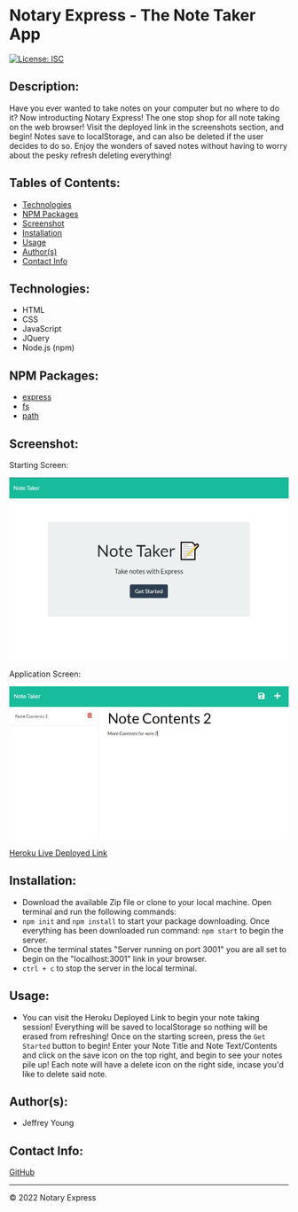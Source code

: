 # Notary Express - The Note Taker App
[![License: ISC](https://img.shields.io/badge/License-ISC-blue.svg)](https://opensource.org/licenses/ISC)

## Description:
Have you ever wanted to take notes on your computer but no where to do it? Now introducting Notary Express! The one stop shop for all note taking on the web browser! Visit the deployed link in the screenshots section, and begin! Notes save to localStorage, and can also be deleted if the user decides to do so. Enjoy the wonders of saved notes without having to worry about the pesky refresh deleting everything!

## Tables of Contents:
* [Technologies](#technologies)
* [NPM Packages](#npm-packages)
* [Screenshot](#screenshot)
* [Installation](#installation)
* [Usage](#usage)
* [Author(s)](#authors)
* [Contact Info](#contact-info)

## Technologies:
* HTML
* CSS
* JavaScript
* JQuery
* Node.js (npm)

## NPM Packages:
* [express](https://www.npmjs.com/package/express)
* [fs](https://www.npmjs.com/package/fs)
* [path](https://www.npmjs.com/package/path)

## Screenshot:
Starting Screen:

![Starting Screen for the Notary Express Application, welcoming the user to start taking notes.](./assets/front-page-screenshot.JPG)

Application Screen:

![Application Screen for the Notary Express Application, to keep track of those notes that you may need throughout the day/week/month.](./assets/application-page-screenshot.JPG)

[Heroku Live Deployed Link](https://murmuring-tor-25321.herokuapp.com/)

## Installation:
* Download the available Zip file or clone to your local machine. Open terminal and run the following commands:
* `npm init` and `npm install` to start your package downloading. Once everything has been downloaded run command: `npm start` to begin the server.
* Once the terminal states "Server running on port 3001" you are all set to begin on the "localhost:3001" link in your browser.
* `ctrl + c` to stop the server in the local terminal.

## Usage:
* You can visit the Heroku Deployed Link to begin your note taking session! Everything will be saved to localStorage so nothing will be erased from refreshing! Once on the starting screen, press the `Get Started` button to begin! Enter your Note Title and Note Text/Contents and click on the save icon on the top right, and begin to see your notes pile up! Each note will have a delete icon on the right side, incase you'd like to delete said note.

## Author(s):
* Jeffrey Young

## Contact Info:
[GitHub](https://github.com/jeffymiyoung)

---
© 2022 Notary Express
